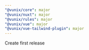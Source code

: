 ```yaml
---
"@vunix/core": major
"@vunix/nuxt": major
"@vunix/rules": major
"@vunix/vue": major
"@vunix/vue-tailwind-plugin": major
---
```


Create first release
